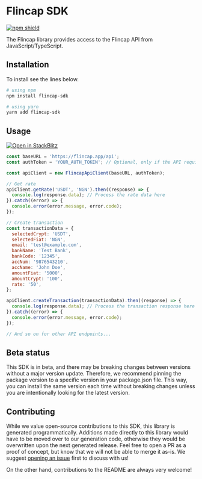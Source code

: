 # Flincap SDK

[![npm shield](https://img.shields.io/npm/v/flincap-sdk)](https://www.npmjs.com/package/flincap-sdk)

The Flincap library provides access to the Flincap API from JavaScript/TypeScript.

## Installation
To install see the lines below.

```sh
# using npm
npm install flincap-sdk

# using yarn
yarn add flincap-sdk
```

## Usage

[![Open in StackBlitz](https://developer.stackblitz.com/img/open_in_stackblitz.svg)](https://stackblitz.com/github/Flincap/flincap-sdk/tree/main/examples/backend)
<!-- [![Open in StackBlitz](https://developer.stackblitz.com/img/open_in_stackblitz.svg)](https://stackblitz.com/edit/raven-typescript-example-yrzyda?file=app.ts&view=editor) -->

```js
const baseURL = 'https://flincap.app/api';
const authToken = 'YOUR_AUTH_TOKEN'; // Optional, only if the API requires authentication

const apiClient = new FlincapApiClient(baseURL, authToken);

// Get rate
apiClient.getRate('USDT', 'NGN').then((response) => {
  console.log(response.data); // Process the rate data here
}).catch((error) => {
  console.error(error.message, error.code);
});

// Create transaction
const transactionData = {
  selectedCrypt: 'USDT',
  selectedFiat: 'NGN',
  email: 'test@example.com',
  bankName: 'Test Bank',
  bankCode: '12345',
  accNum: '9876543210',
  accName: 'John Doe',
  amountFiat: '5000',
  amountCrypt: '100',
  rate: '50',
};

apiClient.createTransaction(transactionData).then((response) => {
  console.log(response.data); // Process the transaction response here
}).catch((error) => {
  console.error(error.message, error.code);
});

// And so on for other API endpoints...
```

## Beta status

This SDK is in beta, and there may be breaking changes between versions without a major version update. Therefore, we recommend pinning the package version to a specific version in your package.json file. This way, you can install the same version each time without breaking changes unless you are intentionally looking for the latest version.

## Contributing

While we value open-source contributions to this SDK, this library is generated programmatically. Additions made directly to this library would have to be moved over to our generation code, otherwise they would be overwritten upon the next generated release. Feel free to open a PR as a proof of concept, but know that we will not be able to merge it as-is. We suggest [opening an issue](https://github.com/flincap/flincap-sdk) first to discuss with us!

On the other hand, contributions to the README are always very welcome!